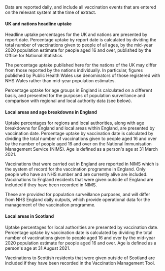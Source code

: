 Data are reported daily, and include all vaccination events that are entered on the relevant system at the time of extract.

#### UK and nations headline uptake

Headline uptake percentages for the UK and nations are presented by report date. Percentage uptake by report date is calculated by dividing the total number of vaccinations given to people of all ages, by the mid-year 2020 population estimate for people aged 16 and over, published by the Office for National Statistics.

The percentage uptake published here for the nations of the UK may differ from those reported by the nations individually. In particular, figures published by Public Health Wales use denominators of those registered with NHS Wales rather than mid-year population estimates.

Percentage uptake for age groups in England is calculated on a different basis, and presented for the purposes of population surveillance and comparison with regional and local authority data (see below).

#### Local areas and age breakdowns in England

Uptake percentages for regions and local authorities, along with age breakdowns for England and local areas within England, are presented by vaccination date. Percentage uptake by vaccination date is calculated by dividing the total number of vaccinations given to people aged 16 and over by the number of people aged 16 and over on the National Immunisation Management Service (NIMS). Age is defined as a person's age at 31 March 2021.

Vaccinations that were carried out in England are reported in NIMS which is the system of record for the vaccination programme in England. Only people who have an NHS number and are currently alive are included. Vaccinations to England residents that were given outside of England are included if they have been recorded in NIMS.

These are provided for population surveillance purposes, and will differ from NHS England daily outputs, which provide operational data for the management of the vaccination programme.

#### Local areas in Scotland

Uptake percentages for local authorities are presented by vaccination date. Percentage uptake by vaccination date is calculated by dividing the total number of vaccinations given to people aged 16 and over by the mid-year 2020 population estimate for people aged 16 and over. Age is defined as a person's age at 31 August 2021.

Vaccinations to Scottish residents that were given outside of Scotland are included if they have been recorded in the Vaccination Management Tool.
